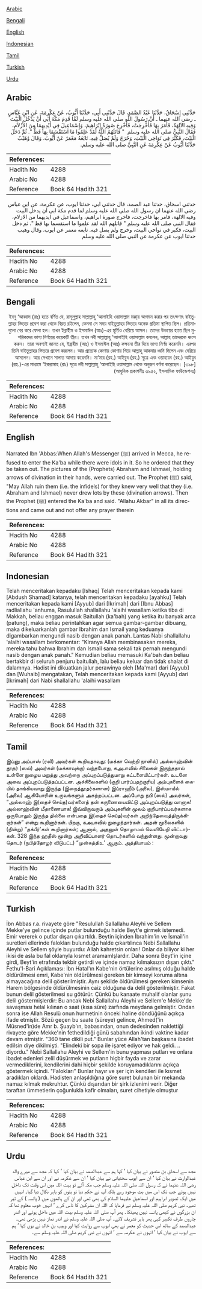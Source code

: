 [Arabic](#arabic)

[Bengali](#bengali)

[English](#english)

[Indonesian](#indonesian)

[Tamil](#tamil)

[Turkish](#turkish)

[Urdu](#urdu)

## Arabic


<div dir="rtl" lang="ar" style={{fontSize:'larger',backgroundColor:'#f8f9fa',padding:20}}>
حَدَّثَنِي إِسْحَاقُ، حَدَّثَنَا عَبْدُ الصَّمَدِ، قَالَ حَدَّثَنِي أَبِي، حَدَّثَنَا أَيُّوبُ، عَنْ عِكْرِمَةَ، عَنِ ابْنِ عَبَّاسٍ ـ رضى الله عنهما ـ أَنَّ رَسُولَ اللَّهِ صلى الله عليه وسلم لَمَّا قَدِمَ مَكَّةَ أَبَى أَنْ يَدْخُلَ الْبَيْتَ وَفِيهِ الآلِهَةُ، فَأَمَرَ بِهَا فَأُخْرِجَتْ، فَأُخْرِجَ صُورَةُ إِبْرَاهِيمَ، وَإِسْمَاعِيلَ فِي أَيْدِيهِمَا مِنَ الأَزْلاَمِ، فَقَالَ النَّبِيُّ صلى الله عليه وسلم ‏ "‏ قَاتَلَهُمُ اللَّهُ لَقَدْ عَلِمُوا مَا اسْتَقْسَمَا بِهَا قَطُّ ‏"‏‏.‏ ثُمَّ دَخَلَ الْبَيْتَ، فَكَبَّرَ فِي نَوَاحِي الْبَيْتِ، وَخَرَجَ وَلَمْ يُصَلِّ فِيهِ‏.‏ تَابَعَهُ مَعْمَرٌ عَنْ أَيُّوبَ‏.‏ وَقَالَ وُهَيْبٌ حَدَّثَنَا أَيُّوبُ عَنْ عِكْرِمَةَ عَنِ النَّبِيِّ صلى الله عليه وسلم‏.‏
</div>
<div style={{backgroundColor:'#f8f9fa',padding:20, marginBottom: 10}}><table> <thead> <tr> <th>References:</th> <th></th> </tr> </thead> <tbody><tr><td>Hadith No</td><td>4288</td></tr><tr><td>Arabic No</td><td>4288</td></tr><tr><td>Reference</td><td>Book 64 Hadith 321</td></tr></tbody></table></div>


<div dir="rtl" lang="ar" style={{fontSize:'larger',backgroundColor:'#f8f9fa',padding:20}}>
حدثني اسحاق، حدثنا عبد الصمد، قال حدثني ابي، حدثنا ايوب، عن عكرمة، عن ابن عباس رضى الله عنهما ان رسول الله صلى الله عليه وسلم لما قدم مكة ابى ان يدخل البيت وفيه الالهة، فامر بها فاخرجت، فاخرج صورة ابراهيم، واسماعيل في ايديهما من الازلام، فقال النبي صلى الله عليه وسلم " قاتلهم الله لقد علموا ما استقسما بها قط ". ثم دخل البيت، فكبر في نواحي البيت، وخرج ولم يصل فيه. تابعه معمر عن ايوب. وقال وهيب حدثنا ايوب عن عكرمة عن النبي صلى الله عليه وسلم
</div>
<div style={{backgroundColor:'#f8f9fa',padding:20, marginBottom: 10}}><table> <thead> <tr> <th>References:</th> <th></th> </tr> </thead> <tbody><tr><td>Hadith No</td><td>4288</td></tr><tr><td>Arabic No</td><td>4288</td></tr><tr><td>Reference</td><td>Book 64 Hadith 321</td></tr></tbody></table></div>

## Bengali


<div dir="rtl" lang="bn" style={{fontSize:'larger',backgroundColor:'#f8f9fa',padding:20}}>
ইবনু ‘আব্বাস (রাঃ) হতে বর্ণিত যে, রাসূলুল্লাহ সাল্লাল্লাহু ‘আলাইহি ওয়াসাল্লাম মক্কা্য় আগমন করার পর তৎক্ষণাৎ বাইতুল্লাহর ভিতরে প্রবেশ করা থেকে বিরত রইলেন, কেননা সে সময় বাইতুল্লাহর ভিতরে অনেক প্রতিমা স্থাপিত ছিল। প্রতিমাগুলো বের করে ফেলা হল। তখন ইব্রাহীম ও ইসমাঈল (আঃ)-এর মূর্তিও বেরিয়ে আসল। তাদের উভয়ের হাতে ছিল মুশরিকদের ভাগ্য নির্ণয়ের কয়েকটি তীর। তখন নবী সাল্লাল্লাহু ‘আলাইহি ওয়াসাল্লাম বললেন, আল্লাহ তাদেরকে ধ্বংস করুন। তারা অবশ্যই জানত যে, ইব্রাহীম (আঃ) ও ইসমাঈল (আঃ) কক্ষনো তীর দিয়ে ভাগ্য নির্ণয় করেননি। এরপর তিনি বাইতুল্লাহর ভিতরে প্রবেশ করলেন। আর প্রত্যেক কোণায় কোণায় গিয়ে আল্লাহু আকবার ধ্বনি দিলেন এবং বেরিয়ে আসলেন। আর সেখানে সালাত আদায় করেননি। মা‘মার (রহ.) আইয়ুব (রহ.) সূত্রে এবং ওয়াহায়ব (রহ.) আইয়ুব (রহ.)-এর মাধ্যমে ‘ইকরামাহ (রাঃ) সূত্রে নবী সাল্লাল্লাহু ‘আলাইহি ওয়াসাল্লাম থেকে অনুরূপ বর্ণনা করেছেন। [৩৯৮] (আধুনিক প্রকাশনীঃ ৩৯৫২, ইসলামিক ফাউন্ডেশনঃ)
</div>
<div style={{backgroundColor:'#f8f9fa',padding:20, marginBottom: 10}}><table> <thead> <tr> <th>References:</th> <th></th> </tr> </thead> <tbody><tr><td>Hadith No</td><td>4288</td></tr><tr><td>Arabic No</td><td>4288</td></tr><tr><td>Reference</td><td>Book 64 Hadith 321</td></tr></tbody></table></div>

## English


<div dir="ltr" lang="en" style={{fontSize:'larger',backgroundColor:'#f8f9fa',padding:20}}>
Narrated Ibn 'Abbas:When Allah's Messenger (ﷺ) arrived in Mecca, he refused to enter the Ka'ba while there were idols in it. So he ordered that they be taken out. The pictures of the (Prophets) Abraham and Ishmael, holding arrows of divination in their hands, were carried out. The Prophet (ﷺ) said, "May Allah ruin them (i.e. the infidels) for they knew very well that they (i.e. Abraham and Ishmael) never drew lots by these (divination arrows). Then the Prophet (ﷺ) entered the Ka'ba and said. "Allahu Akbar" in all its directions and came out and not offer any prayer therein
</div>
<div style={{backgroundColor:'#f8f9fa',padding:20, marginBottom: 10}}><table> <thead> <tr> <th>References:</th> <th></th> </tr> </thead> <tbody><tr><td>Hadith No</td><td>4288</td></tr><tr><td>Arabic No</td><td>4288</td></tr><tr><td>Reference</td><td>Book 64 Hadith 321</td></tr></tbody></table></div>

## Indonesian


<div dir="ltr" lang="id" style={{fontSize:'larger',backgroundColor:'#f8f9fa',padding:20}}>
Telah menceritakan kepadaku [Ishaq] Telah menceritakan kepada kami [Abdush Shamad] katanya, telah menceritakan kepadaku [ayahku] Telah menceritakan kepada kami [Ayyub] dari [Ikrimah] dari [Ibnu Abbas] radliallahu 'anhuma, Rasulullah shallallahu 'alaihi wasallam ketika tiba di Makkah, beliau enggan masuk Baitullah (ka'bah) yang ketika itu banyak arca (patung), maka beliau perintahkan agar semua gambar-gambar dibuang, maka dikeluarkanlah gambar Ibrahim dan Ismail yang keduanya digambarkan mengundi nasib dengan anak panah. Lantas Nabi shallallahu 'alaihi wasallam berkomentar: "Kiranya Allah membinasakan mereka, mereka tahu bahwa Ibrahim dan Ismail sama sekali tak pernah mengundi nasib dengan anak panah." Kemudian beliau memasuki Ka'bah dan beliau bertakbir di seluruh penjuru baitullah, lalu beliau keluar dan tidak shalat di dalamnya. Hadist ini dikuatkan jalur perawinya oleh [Ma'mar] dari [Ayyub] dan [Wuhaib] mengatakan, Telah menceritakan kepada kami [Ayyub] dari [Ikrimah] dari Nabi shallallahu 'alaihi wasallam
</div>
<div style={{backgroundColor:'#f8f9fa',padding:20, marginBottom: 10}}><table> <thead> <tr> <th>References:</th> <th></th> </tr> </thead> <tbody><tr><td>Hadith No</td><td>4288</td></tr><tr><td>Arabic No</td><td>4288</td></tr><tr><td>Reference</td><td>Book 64 Hadith 321</td></tr></tbody></table></div>

## Tamil


<div dir="ltr" lang="ta" style={{fontSize:'larger',backgroundColor:'#f8f9fa',padding:20}}>
இப்னு அப்பாஸ் (ரலி) அவர்கள் கூறியதாவது: (மக்கா வெற்றி நாளில்) அல்லாஹ்வின் தூதர் (ஸல்) அவர்கள் (மக்காவுக்கு) வந்தபோது, கஅபாவில் சிலைகள் இருந்ததால் உள்ளே நுழைய மறுத்து அவற்றை அப்புறப்படுத்துமாறு கட்டளையிட்டார்கள். உடனே அவை அப்புறப்படுத்தப்பட்டன. அச்சிலைகளில் (குறி பார்ப்பதற்குரிய) அம்புகளைக் கையில் தாங்கியவாறு இருந்த (இறைத்தூதர்களான) இப்ராஹீம் (அலை), இஸ்மாயீல் (அலை) ஆகியோரின் உருவங்களும் அகற்றப்பட்டன. அப்போது நபி (ஸல்) அவர்கள், “அல்லாஹ் இ(தைச் செய்த)வர்களைத் தன் கருணையைவிட்டு அப்புறப்படுத்து வானாக! அல்லாஹ்வின் மீதாணையாக! இவ்விருவரும் அம்புகளின் மூலம் குறிபார்ப்பவர்களாக ஒருபோதும் இருந்த தில்லை என்பதை இ(தைச் செய்த)வர்கள் அறிந்தேவைத்திருக்கிறார்கள்” என்று கூறினார்கள். பிறகு, கஅபாவில் நுழைந்தார்கள். அதன் மூலைகளில் (நின்று) “தக்பீர்'கள் கூறினார்கள்; ஆனால், அதனுள் தொழாமல் வெளியேறி விட்டார்கள். 328 இந்த ஹதீஸ் மூன்று அறிவிப்பாளர் தொடர்களில் வந்துள்ளது. மூன்றாவது தொடர் (நபித்தோழர் விடுபட்ட) “முன்கத்திஉ' ஆகும். அத்தியாயம் :
</div>
<div style={{backgroundColor:'#f8f9fa',padding:20, marginBottom: 10}}><table> <thead> <tr> <th>References:</th> <th></th> </tr> </thead> <tbody><tr><td>Hadith No</td><td>4288</td></tr><tr><td>Arabic No</td><td>4288</td></tr><tr><td>Reference</td><td>Book 64 Hadith 321</td></tr></tbody></table></div>

## Turkish


<div dir="ltr" lang="tr" style={{fontSize:'larger',backgroundColor:'#f8f9fa',padding:20}}>
İbn Abbas r.a. rivayete göre "Resulullah Sallallahu Aleyhi ve Sellem Mekke'ye gelince içinde putlar bulunduğu halde Beyt'e girmek istemedi. Emir vererek o putlar dışarı çıkartıldı. Beytin içinden İbrahim'in ve İsmail'in suretleri ellerinde falokları bulunduğu halde çıkartılınca Nebi Sallallahu Aleyhi ve Sellem şöyle buyurdu: Allah kahretsin onları! Onlar da biliyor ki her ikisi de asla bu fal oklarıyla kısmet aramamlşlardır. Daha sonra Beyt'in içine girdi, Beyt'in etrafında tekbir getirdi ve içinde namaz kılmaksızın dışarı çıktı." Fethu'l-Bari Açıklaması: İbn Hatal'ın Kabe'nin örtülerine asılmış olduğu halde öldürülmesi emri, Kabe'nin öldürülmesi gereken bir kimseyi koruma altına almayacağına delil gösterilmiştir. Aynı şekilde öldürülmesi gereken kimsenin Harem bölgesinde öldürülmesinin caiz olduğuna da delil gösterilmiştir. Fakat bunun delil gösterilmesi su götürür. Çünkü bu kanaate muhalif olanlar şunu delil göstermişlerdir: Bu ancak Nebi Sallallahu Aleyhi ve Sellem'e Mekke'de savaşması helal kılınan o saat (kısa süre) zarfında meydana gelmiştir. Ondan sonra ise Allah Resulü onun hurmetinin önceki haline döndüğünü açıkça ifade etmiştir. Sözü geçen bu saate (süreye) gelince, Ahmed('in Müsned'in)de Amr b. Şuayb'ın, babasından, onun dedesinden naklettiği rivayete göre Mekke'nin fethedildiği günü sabahından ikindi vaktine kadar devam etmiştir. "360 tane dikili put." Bunlar yüce Allah'tan başkasına ibadet edilsin diye dikilmişti. "Elindeki bir sopa ile işaret ediyor ve hak geldi. .. diyordu." Nebi Sallallahu Aleyhi ve Sellem'in bunu yapması putları ve onlara ibadet edenleri zelil düşürmek ve putların hiçbir fayda ve zarar vermediklerini, kendilerini dahi hiçbir şekilde koruyamadıklarını açıkça göstermek içindi. "Falokları" Bunlar hayır ve şer için kendileri ile kısmet aradıkları oklardı. Hadisten anlaşıldığına göre suret bulunan bir mekanda namaz kılmak mekruhtur. Çünkü dışarıdan bir şirk izlenimi verir. Diğer taraftan ümmetierin çoğunlukla kafir olmaları, suret cihetiyle olmuştur
</div>
<div style={{backgroundColor:'#f8f9fa',padding:20, marginBottom: 10}}><table> <thead> <tr> <th>References:</th> <th></th> </tr> </thead> <tbody><tr><td>Hadith No</td><td>4288</td></tr><tr><td>Arabic No</td><td>4288</td></tr><tr><td>Reference</td><td>Book 64 Hadith 321</td></tr></tbody></table></div>

## Urdu


<div dir="rtl" lang="ur" style={{fontSize:'larger',backgroundColor:'#f8f9fa',padding:20}}>
مجھ سے اسحاق بن منصور نے بیان کیا ‘ کہا ہم سے عبدالصمد نے بیان کیا ‘ کہا کہ مجھ سے میرے والد عبدالوارث نے بیان کیا ‘ ان سے ایوب سختیانی نے بیان کیا ‘ ان سے عکرمہ نے اور ان سے ابن عباس رضی اللہ عنہما نے کہ رسول اللہ صلی اللہ علیہ وسلم جب مکہ آئے تو بیت اللہ میں اس وقت تک داخل نہیں ہوئے جب تک اس میں بت موجود رہے بلکہ آپ نے حکم دیا تو بتوں کو باہر نکال دیا گیا۔ انہیں میں ایک تصویر ابراہیم اور اسماعیل علیہما السلام کی بھی تھی اور ان کے ہاتھوں میں ( پانسہ ) کے تیر تھے۔ نبی کریم صلی اللہ علیہ وسلم نے فرمایا کہ اللہ ان مشرکین کا ناس کرے ‘ انہیں خوب معلوم تھا کہ ان بزرگوں نے کبھی پانسہ نہیں پھینکا۔ پھر آپ صلی اللہ علیہ وسلم بیت اللہ میں داخل ہوئے اور اندر چاروں طرف تکبیر کہی پھر باہر تشریف لائے۔ آپ صلی اللہ علیہ وسلم نے اندر نماز نہیں پڑھی تھی۔ عبدالصمد کے ساتھ اس حدیث کو معمر نے بھی ایوب سے روایت کیا اور وہیب بن خالد نے یوں کہا ‘ ہم سے ایوب نے بیان کیا ‘ انہوں نے عکرمہ سے ‘ انہوں نے نبی کریم صلی اللہ علیہ وسلم سے۔
</div>
<div style={{backgroundColor:'#f8f9fa',padding:20, marginBottom: 10}}><table> <thead> <tr> <th>References:</th> <th></th> </tr> </thead> <tbody><tr><td>Hadith No</td><td>4288</td></tr><tr><td>Arabic No</td><td>4288</td></tr><tr><td>Reference</td><td>Book 64 Hadith 321</td></tr></tbody></table></div>